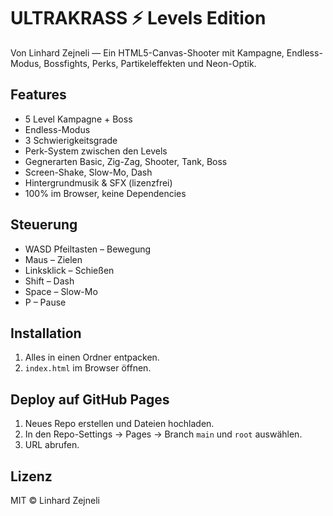 # ULTRAKRASS ⚡ Levels Edition

Von Linhard Zejneli — Ein HTML5-Canvas-Shooter mit Kampagne, Endless-Modus, Bossfights, Perks, Partikeleffekten und Neon-Optik.

## Features

- 5 Level Kampagne + Boss
- Endless-Modus
- 3 Schwierigkeitsgrade
- Perk-System zwischen den Levels
- Gegnerarten Basic, Zig-Zag, Shooter, Tank, Boss
- Screen-Shake, Slow-Mo, Dash
- Hintergrundmusik & SFX (lizenzfrei)
- 100% im Browser, keine Dependencies

## Steuerung

- WASD  Pfeiltasten – Bewegung
- Maus – Zielen
- Linksklick – Schießen
- Shift – Dash
- Space – Slow-Mo
- P – Pause

## Installation

1. Alles in einen Ordner entpacken.
2. `index.html` im Browser öffnen.

## Deploy auf GitHub Pages

1. Neues Repo erstellen und Dateien hochladen.
2. In den Repo-Settings → Pages → Branch `main` und `root` auswählen.
3. URL abrufen.

## Lizenz

MIT © Linhard Zejneli
